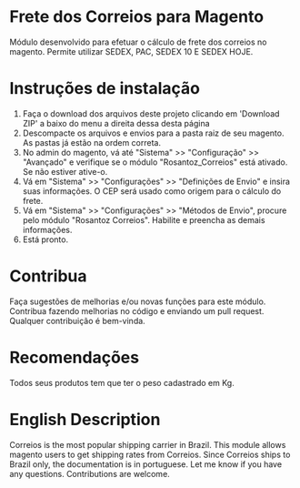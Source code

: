 Frete dos Correios para Magento
=================

Módulo desenvolvido para efetuar o cálculo de frete dos correios no magento. 
Permite utilizar SEDEX, PAC, SEDEX 10 E SEDEX HOJE.

Instruções de instalação
===========

1. Faça o download dos arquivos deste projeto clicando em 'Download ZIP' a baixo do menu a direita dessa desta página
2. Descompacte os arquivos e envios para a pasta raiz de seu magento. As pastas já estão na ordem correta.
3. No admin do magento, vá até "Sistema" >> "Configuração" >> "Avançado" e verifique se o módulo "Rosantoz_Correios" está ativado. Se não estiver ative-o.
4. Vá em "Sistema" >> "Configurações" >> "Definições de Envio" e insira suas informações. O CEP será usado como origem para o cálculo do frete.
5. Vá em "Sistema" >> "Configurações" >> "Métodos de Envio", procure pelo módulo "Rosantoz Correios". Habilite e preencha as demais informações.
6. Está pronto.

Contribua
===========

Faça sugestões de melhorias e/ou novas funções para este módulo. Contribua fazendo melhorias no código e enviando um pull request. Qualquer contribuição é bem-vinda.

Recomendações
===========

Todos seus produtos tem que ter o peso cadastrado em Kg.

English Description
===========

Correios is the most popular shipping carrier in Brazil. This module allows magento users to get shipping rates from Correios. Since Correios ships to Brazil only, the documentation is in portuguese. Let me know if you have any questions. Contributions are welcome.
